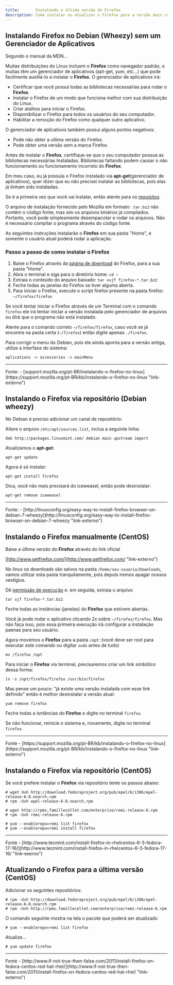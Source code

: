 ```yaml
---
title:       Instalando o última versão do Firefox
description: Como instalar ou atualizar o Firefox para a versão mais recente
---
```



Instalando Firefox no Debian (Wheezy) sem um Gerenciador de Aplicativos
---

Segundo o manual da MDN...

Muitas distribuições do Linux incluem o __Firefox__ como navegador padrão, e muitas têm um gerenciador de aplicativos
(apt-get, yum, etc...) que pode facilmente auxiliá-lo a instalar o __Firefox__. O gerenciador de aplicativos irá:

- Certificar que você possui todas as bibliotecas necessárias para rodar o __Firefox__.
- Instalar o Firefox de um modo que funciona melhor com sua distribuição do Linux.
- Criar atalhos para iniciar o Firefox.
- Disponibilizar o Firefox para todos os usuários do seu computador.
- Habilitar a remoção do Firefox como qualquer outro aplicativo. 

O gerenciador de aplicativos também possui alguns pontos negativos:

- Pode não obter a ultima versão do Firefox.
- Pode obter uma versão sem a marca Firefox. 


Antes de instalar o __Firefox__, certifique-se que o seu computador possua as bibliotecas necessárias Instaladas.
Bibliotecas faltando podem causar o não funcionamento ou funcionamento incorreto do __Firefox__.

Em meu caso, eu já possuía o Firefox instalado via __apt-get__(gerenciador de aplicativos), quer dizer que eu não
precisei instalar as bibliotecas, pois elas já tinham sido instaladas.

Se é a primeira vez que você vai instalar, então atente para os 
[requisitos](https://www.mozilla.org/en-US/firefox/20.0/system-requirements/ "link-externo").

O arquivo de instalação fornecido pelo Mozilla em formato `.tar.bz2` não contém o código fonte, mas sim os arquivos 
binários já compilados. Portanto, você pode simplesmente desempacotar e rodar os arquivos. Não é necessário compilar o 
programa através do código fonte.

As seguintes instruções instalarão o __Firefox__ em sua pasta "Home", e somente o usuário atual poderá rodar a aplicação.

### Passo a passo de como instalar o Firefox

1. Baixe o Firefox através da [página de download](https://www.mozilla.org/en-US/firefox/new/?icn=tabz "link-externo") do Firefox, para a sua pasta "Home".
2. Abra o terminal e siga para o diretório home: `cd ~`
3. Extraia o conteúdo do arquivo baixado: `tar xvjf firefox-*.tar.bz2`
4. Feche todas as janelas do Firefox se tiver alguma aberta.
5. Para iniciar o Firefox, execute o script firefox presente na pasta firefox: `~/firefox/firefox`

Se você tentar iniciar o Firefox através de um Terminal com o comando `firefox` ele irá tentar iniciar a versão instalada
pelo gerenciador de arquivos ou dirá que o programa não está instalado.

Atente para o comando correto `~/firefox/firefox`, caso você se já encontre na pasta certa (`~/firefox`) então 
digite apenas `./firefox`.

Para corrigir o menu do Debian, pois ele ainda aponta para a versão antiga, utilize a interface do sistema: 

    aplications -> accessories -> mainMenu


<hr>
Fonte:
- [support.mozilla.org/pt-BR/instalando-o-firefox-no-linux](https://support.mozilla.org/pt-BR/kb/instalando-o-firefox-no-linux "link-externo")



Instalando o Firefox via repositório (Debian wheezy)
---

No Debian é preciso adicionar um canal de repositório:

Altere o arquivo `/etc/apt/sources.list`, inclua a seguinte linha:

    deb http://packages.linuxmint.com/ debian main upstream import

Atualizamos o __apt-get__:

    apt-get update

Agora é só instalar:

    apt-get install firefoz

Dica, você não mais precisará do iceweasel, então pode desinstalar:

    apt-get remove iceweasel 

<hr>
Fonte:
- [http://linuxconfig.org/easy-way-to-install-firefox-browser-on-debian-7-wheezy](http://linuxconfig.org/easy-way-to-install-firefox-browser-on-debian-7-wheezy "link-externo")



Instalando o Firefox manualmente (CentOS)
---

Baixe a última versão do __Firefox__ através do link oficial

[http://www.getfirefox.com/](http://www.getfirefox.com/ "link-externo")

No linux os downloads são salvos na pasta `/home/seu-usuario/Downloads`, vamos
utilizar esta pasta tranquilamente, pois depois iremos apagar nossos vestígios.

Dê [permissão de execução](/linux/como-dar-permissao-de-execucao) e. em seguida, extraia o arquivo:

    tar xjf firefox-*.tar.bz2

Feche todas as instâncias (janelas) do __Firefox__ que estivem abertas.

Você já pode rodar o aplicativo clicando 2x sobre `~/firefox/firefox`. Mas não faça isso, pois essa primeira execução 
irá configurar a instalação paenas para seu usuário.

Agora movemos o __Firefox__ para a pasta `/opt`:
(você deve ser root para executar este comando ou digitar `sudo` antes de tudo)

    mv /firefox /opt

Para iniciar o __Firefox__ via terminal, precisaremos criar um link simbólico dessa forma:

    ln -s /opt/firefox/firefox /usr/bin/firefox

Mas pense um pouco: "já existe uma versão instalada com esse link definido" então é melhor desinstalar a versão atual:

    yum remove firefox

Feche todas a isntâncias do __Firefox__ e digite no terminal `firefox`.

Se não funcionar, reinicie o sistema e, novamente, digite no terminal `firefox`.

<hr>
Fonte
- [https://support.mozilla.org/pt-BR/kb/instalando-o-firefox-no-linux](https://support.mozilla.org/pt-BR/kb/instalando-o-firefox-no-linux "link-externo")




Instalando o Firefox via repositório (CentOS)
---

Se você prefere instalar o __Firefox__ via repositório tente os passos abaixo:

    # wget Uvh http://download.fedoraproject.org/pub/epel/6/i386/epel-release-6-8.noarch.rpm
    # rpm -Uvh epel-release-6-8.noarch.rpm

    # wget http://rpms.famillecollet.com/enterprise/remi-release-6.rpm
    # rpm -Uvh remi-release-6.rpm

    # yum --enablerepo=remi list firefox
    # yum --enablerepo=remi install firefox

<hr>
Fonte
- [http://www.tecmint.com/install-firefox-in-rhelcentos-6-3-fedora-17-16/](http://www.tecmint.com/install-firefox-in-rhelcentos-6-3-fedora-17-16/ "link-exerno")



Atualizando o Firefox para a última versão (CentOS)
---

Adicionar os seguintes repositórios:

    # rpm -Uvh http://download.fedoraproject.org/pub/epel/6/i386/epel-release-6-8.noarch.rpm
    # rpm -Uvh http://rpms.famillecollet.com/enterprise/remi-release-6.rpm

O comando seguinte mostra na tela o pacote que poderá ser atualizado

    # yum --enablerepo=remi list firefox


Atualize...

    # yum update firefox


<hr>
Fonte
- [http://www.if-not-true-then-false.com/2011/install-firefox-on-fedora-centos-red-hat-rhel/](http://www.if-not-true-then-false.com/2011/install-firefox-on-fedora-centos-red-hat-rhel/ "link-externo")
